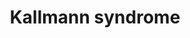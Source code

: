 ---
annotations:
- id: PW:0000013
  parent: disease pathway
  type: Pathway Ontology
  value: disease pathway
- id: DOID:3614
  type: Disease Ontology
  value: Kallmann syndrome
authors:
- Mtkerkhofs
- Fehrhart
- Egonw
- Eweitz
- AlexanderPico
- Larsgw
citedin: ''
communities:
- RareDiseases
description: Pathway for Kallmann's Syndrome
last-edited: 2024-10-28
ndex: cb9bfea6-da32-11eb-b666-0ac135e8bacf
organisms:
- Homo sapiens
redirect_from:
- /index.php/Pathway:WP5074
- /instance/WP5074
- /instance/WP5074_r135697
revision: r135697
schema-jsonld:
- '@context': https://schema.org/
  '@id': https://wikipathways.github.io/pathways/WP5074.html
  '@type': Dataset
  creator:
    '@type': Organization
    name: WikiPathways
  description: Pathway for Kallmann's Syndrome
  keywords:
  - AKT1
  - ANOS1
  - ASCL1
  - ATP
  - CHD7
  - Ca2+
  - DAG
  - Estradiol
  - Estrogen
  - FGF8
  - FGFR1c
  - FRS2
  - FSH
  - GNRH
  - GRB2
  - HS
  - Hypothalamus
  - IP3
  - LH
  - MAP2K2
  - MAPK1
  - MYRF
  - Neurogenin-1
  - OLIG2
  - OTX2
  - PIK3CA
  - PKC
  - PLC
  - PLXND1
  - PROK2
  - PROKR2
  - PTPN11
  - Progesterone
  - Prokineticin-2
  - SEMA3E
  - SOX10
  - TMEM98
  - Testosterone
  license: CC0
  name: Kallmann syndrome
seo: CreativeWork
title: Kallmann syndrome
wpid: WP5074
---